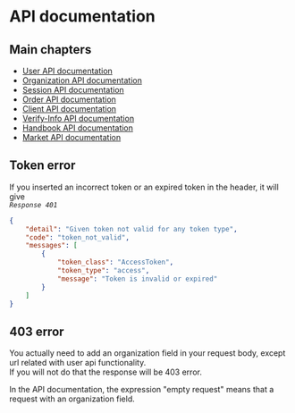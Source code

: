# **API documentation**


## **Main chapters**
* [User API documentation](./users.md)
* [Organization API documentation](./organizations.md)
* [Session API documentation](./sessions.md)
* [Order API documentation](./orders.md)
* [Client API documentation](./clients.md)
* [Verify-Info API documentation](./verify_info.md)
* [Handbook API documentation](./handbook.md)
* [Market API documentation](./market.md)

## **Token error**
If you inserted an incorrect token or an expired token in the header, it will give    
*`Response 401`*
```json
{
    "detail": "Given token not valid for any token type",
    "code": "token_not_valid",
    "messages": [
        {
            "token_class": "AccessToken",
            "token_type": "access",
            "message": "Token is invalid or expired"
        }
    ]
}
```
## **403 error**
You actually need to add an organization field in your request body, except url related with user api functionality.  
If you will not do that the response will be 403 error.   

In the API documentation, the expression "empty request" means that a request with an organization field.   
